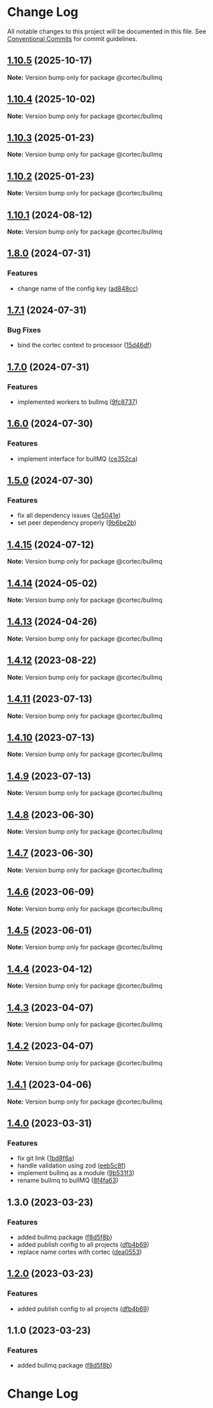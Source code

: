 # Change Log

All notable changes to this project will be documented in this file.
See [Conventional Commits](https://conventionalcommits.org) for commit guidelines.

## [1.10.5](https://github.com/saswatds/cortec/compare/@cortec/bullmq@1.10.4...@cortec/bullmq@1.10.5) (2025-10-17)

**Note:** Version bump only for package @cortec/bullmq

## [1.10.4](https://github.com/saswatds/cortec/compare/@cortec/bullmq@1.10.3...@cortec/bullmq@1.10.4) (2025-10-02)

**Note:** Version bump only for package @cortec/bullmq

## [1.10.3](https://github.com/saswatds/cortec/compare/@cortec/bullmq@1.10.2...@cortec/bullmq@1.10.3) (2025-01-23)

**Note:** Version bump only for package @cortec/bullmq

## [1.10.2](https://github.com/saswatds/cortec/compare/@cortec/bullmq@1.10.1...@cortec/bullmq@1.10.2) (2025-01-23)

**Note:** Version bump only for package @cortec/bullmq

## [1.10.1](https://github.com/saswatds/cortec/compare/@cortec/bullmq@1.10.0...@cortec/bullmq@1.10.1) (2024-08-12)

**Note:** Version bump only for package @cortec/bullmq

## [1.8.0](https://github.com/saswatds/cortec/compare/@cortec/bullmq@1.7.1...@cortec/bullmq@1.8.0) (2024-07-31)

### Features

- change name of the config key ([ad848cc](https://github.com/saswatds/cortec/commit/ad848ccc0a9c2d7952f836e04308f2d531e4c6eb))

## [1.7.1](https://github.com/saswatds/cortec/compare/@cortec/bullmq@1.7.0...@cortec/bullmq@1.7.1) (2024-07-31)

### Bug Fixes

- bind the cortec context to processor ([15d46df](https://github.com/saswatds/cortec/commit/15d46df8317d793d5b344d695940993709358dba))

## [1.7.0](https://github.com/saswatds/cortec/compare/@cortec/bullmq@1.6.0...@cortec/bullmq@1.7.0) (2024-07-31)

### Features

- implemented workers to bullmq ([9fc8737](https://github.com/saswatds/cortec/commit/9fc8737aec6cd28ea5f568fa9d822c5aa8ed1113))

## [1.6.0](https://github.com/saswatds/cortec/compare/@cortec/bullmq@1.5.0...@cortec/bullmq@1.6.0) (2024-07-30)

### Features

- implement interface for bullMQ ([ce352ca](https://github.com/saswatds/cortec/commit/ce352ca8499e112986f0aa86b3398de508e66a6b))

## [1.5.0](https://github.com/saswatds/cortec/compare/@cortec/bullmq@1.4.15...@cortec/bullmq@1.5.0) (2024-07-30)

### Features

- fix all dependency issues ([3e5041e](https://github.com/saswatds/cortec/commit/3e5041e97d6533fc2783718674853faadd4f4ae6))
- set peer dependency properly ([9b6be2b](https://github.com/saswatds/cortec/commit/9b6be2bcaa33da6cdcfbe1d2d00a5493e81e247e))

## [1.4.15](https://github.com/saswatds/cortec/compare/@cortec/bullmq@1.4.14...@cortec/bullmq@1.4.15) (2024-07-12)

**Note:** Version bump only for package @cortec/bullmq

## [1.4.14](https://github.com/saswatds/cortec/compare/@cortec/bullmq@1.4.13...@cortec/bullmq@1.4.14) (2024-05-02)

**Note:** Version bump only for package @cortec/bullmq

## [1.4.13](https://github.com/saswatds/cortec/compare/@cortec/bullmq@1.4.12...@cortec/bullmq@1.4.13) (2024-04-26)

**Note:** Version bump only for package @cortec/bullmq

## [1.4.12](https://github.com/saswatds/cortec/compare/@cortec/bullmq@1.4.11...@cortec/bullmq@1.4.12) (2023-08-22)

**Note:** Version bump only for package @cortec/bullmq

## [1.4.11](https://github.com/saswatds/cortec/compare/@cortec/bullmq@1.4.10...@cortec/bullmq@1.4.11) (2023-07-13)

**Note:** Version bump only for package @cortec/bullmq

## [1.4.10](https://github.com/saswatds/cortec/compare/@cortec/bullmq@1.4.9...@cortec/bullmq@1.4.10) (2023-07-13)

**Note:** Version bump only for package @cortec/bullmq

## [1.4.9](https://github.com/saswatds/cortec/compare/@cortec/bullmq@1.4.8...@cortec/bullmq@1.4.9) (2023-07-13)

**Note:** Version bump only for package @cortec/bullmq

## [1.4.8](https://github.com/saswatds/cortec/compare/@cortec/bullmq@1.4.7...@cortec/bullmq@1.4.8) (2023-06-30)

**Note:** Version bump only for package @cortec/bullmq

## [1.4.7](https://github.com/saswatds/cortec/compare/@cortec/bullmq@1.4.6...@cortec/bullmq@1.4.7) (2023-06-30)

**Note:** Version bump only for package @cortec/bullmq

## [1.4.6](https://github.com/saswatds/cortec/compare/@cortec/bullmq@1.4.5...@cortec/bullmq@1.4.6) (2023-06-09)

**Note:** Version bump only for package @cortec/bullmq

## [1.4.5](https://github.com/saswatds/cortec/compare/@cortec/bullmq@1.4.4...@cortec/bullmq@1.4.5) (2023-06-01)

**Note:** Version bump only for package @cortec/bullmq

## [1.4.4](https://github.com/saswatds/cortec/compare/@cortec/bullmq@1.4.3...@cortec/bullmq@1.4.4) (2023-04-12)

**Note:** Version bump only for package @cortec/bullmq

## [1.4.3](https://github.com/saswatds/cortec/compare/@cortec/bullmq@1.4.2...@cortec/bullmq@1.4.3) (2023-04-07)

**Note:** Version bump only for package @cortec/bullmq

## [1.4.2](https://github.com/saswatds/cortec/compare/@cortec/bullmq@1.4.1...@cortec/bullmq@1.4.2) (2023-04-07)

**Note:** Version bump only for package @cortec/bullmq

## [1.4.1](https://github.com/saswatds/cortec/compare/@cortec/bullmq@1.4.0...@cortec/bullmq@1.4.1) (2023-04-06)

**Note:** Version bump only for package @cortec/bullmq

## [1.4.0](https://github.com/saswatds/cortec/compare/@cortec/bullmq@1.3.0...@cortec/bullmq@1.4.0) (2023-03-31)

### Features

- fix git link ([1bd8f6a](https://github.com/saswatds/cortec/commit/1bd8f6a6789555c02abaaa58b58d82c6a474f23c))
- handle validation using zod ([eeb5c8f](https://github.com/saswatds/cortec/commit/eeb5c8fa84a8dc09a46028d7214731f4a1692742))
- implement bullmq as a module ([9b531f3](https://github.com/saswatds/cortec/commit/9b531f39e1275b3e25e09f20033d81eb3bb7871d))
- rename bullmq to bullMQ ([8f4fa63](https://github.com/saswatds/cortec/commit/8f4fa63b4fd1585edb717ef5500321eeb6339db9))

## 1.3.0 (2023-03-23)

### Features

- added bullmq package ([f8d5f8b](https://github.com/saswatds/cortec/commit/f8d5f8bc76a357fd4b9426c5a7d6751eccdf8d67))
- added publish config to all projects ([dfb4b69](https://github.com/saswatds/cortec/commit/dfb4b69645b860b6686792d7a4272700686fd544))
- replace name cortes with cortec ([dea0553](https://github.com/saswatds/cortec/commit/dea055356354609a61c9900293a68c07cb71ba54))

## [1.2.0](https://github.com/saswatds/cortec/compare/@cortec/bullmq@1.1.0...@cortec/bullmq@1.2.0) (2023-03-23)

### Features

- added publish config to all projects ([dfb4b69](https://github.com/saswatds/cortec/commit/dfb4b69645b860b6686792d7a4272700686fd544))

## 1.1.0 (2023-03-23)

### Features

- added bullmq package ([f8d5f8b](https://github.com/saswatds/cortec/commit/f8d5f8bc76a357fd4b9426c5a7d6751eccdf8d67))

# Change Log
